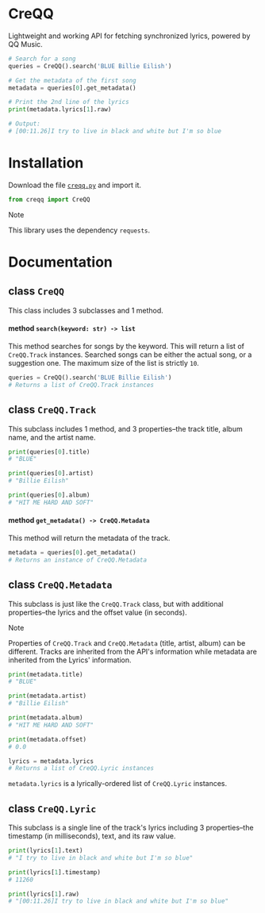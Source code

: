 # CreQQ
Lightweight and working API for fetching synchronized lyrics, powered by QQ Music.

```py
# Search for a song
queries = CreQQ().search('BLUE Billie Eilish')

# Get the metadata of the first song
metadata = queries[0].get_metadata()

# Print the 2nd line of the lyrics
print(metadata.lyrics[1].raw)

# Output:
# [00:11.26]I try to live in black and white but I'm so blue
```

# Installation
Download the file [`creqq.py`](https://github.com/creuserr/creqq/blob/main/dist/creqq.py) and import it.

```py
from creqq import CreQQ
```

> [!NOTE]
> This library uses the dependency `requests`.

# Documentation

## class `CreQQ`
This class includes 3 subclasses and 1 method.

#### method `search(keyword: str) -> list`
This method searches for songs by the keyword. This will return a list of `CreQQ.Track` instances. Searched songs can be either the actual song, or a suggestion one. The maximum size of the list is strictly `10`.

```py
queries = CreQQ().search('BLUE Billie Eilish')
# Returns a list of CreQQ.Track instances
```

## class `CreQQ.Track`
This subclass includes 1 method, and 3 properties&ndash;the track title, album name, and the artist name. 

```py
print(queries[0].title)
# "BLUE"

print(queries[0].artist)
# "Billie Eilish"

print(queries[0].album)
# "HIT ME HARD AND SOFT"
```

#### method `get_metadata() -> CreQQ.Metadata`

This method will return the metadata of the track.

```py
metadata = queries[0].get_metadata()
# Returns an instance of CreQQ.Metadata
```

## class `CreQQ.Metadata`
This subclass is just like the `CreQQ.Track` class, but with additional properties&ndash;the lyrics and the offset value (in seconds).

> [!NOTE]
> Properties of `CreQQ.Track` and `CreQQ.Metadata` (title, artist, album) can be different. Tracks are inherited from the API's information while metadata are inherited from the Lyrics' information.

```py
print(metadata.title)
# "BLUE"

print(metadata.artist)
# "Billie Eilish"

print(metadata.album)
# "HIT ME HARD AND SOFT"

print(metadata.offset)
# 0.0

lyrics = metadata.lyrics
# Returns a list of CreQQ.Lyric instances
```

`metadata.lyrics` is a lyrically-ordered list of `CreQQ.Lyric` instances.

## class `CreQQ.Lyric`

This subclass is a single line of the track's lyrics including 3 properties&ndash;the timestamp (in milliseconds), text, and its raw value.

```py
print(lyrics[1].text)
# "I try to live in black and white but I'm so blue"

print(lyrics[1].timestamp)
# 11260

print(lyrics[1].raw)
# "[00:11.26]I try to live in black and white but I'm so blue"
```
